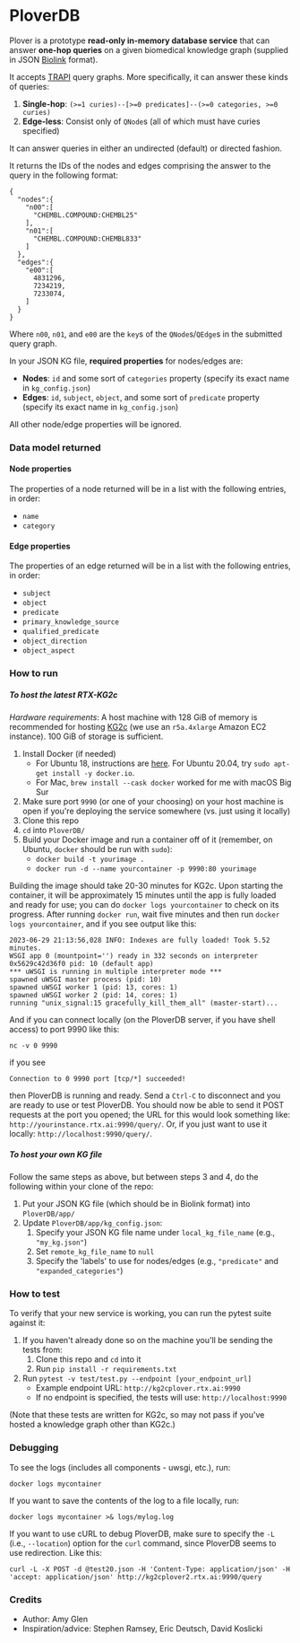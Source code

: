 # PloverDB

Plover is a prototype **read-only in-memory database service** that can answer **one-hop queries** on a given biomedical knowledge graph (supplied in JSON [Biolink](https://biolink.github.io/biolink-model/) format).

It accepts [TRAPI](https://github.com/NCATSTranslator/ReasonerAPI) query graphs. More specifically, it can answer these kinds of queries:

1. **Single-hop**: `(>=1 curies)--[>=0 predicates]--(>=0 categories, >=0 curies)`
2. **Edge-less**: Consist only of `QNode`s (all of which must have curies specified)

It can answer queries in either an undirected (default) or directed fashion.

It returns the IDs of the nodes and edges comprising the answer to the query in the following format:
```
{
  "nodes":{
    "n00":[
      "CHEMBL.COMPOUND:CHEMBL25"
    ],
    "n01":[
      "CHEMBL.COMPOUND:CHEMBL833"
    ]
  },
  "edges":{
    "e00":[
      4831296,
      7234219,
      7233074,
    ]
  }
}
```
Where `n00`, `n01`, and `e00` are the `key`s of the `QNode`s/`QEdge`s in the submitted query graph. 

In your JSON KG file, **required properties** for nodes/edges are:
* **Nodes**: `id` and some sort of `categories` property (specify its exact name in `kg_config.json`)
* **Edges**: `id`, `subject`, `object`, and some sort of `predicate` property (specify its exact name in `kg_config.json`)

All other node/edge properties will be ignored.

### Data model returned

#### Node properties
The properties of a node returned will be in a list with the following entries, in order:

- `name`
- `category`
  
#### Edge properties

The properties of an edge returned will be in a list with the following entries, in order:

- `subject`
- `object`
- `predicate`
- `primary_knowledge_source`
- `qualified_predicate`
- `object_direction`
- `object_aspect`

### How to run

##### To host the latest RTX-KG2c

_Hardware requirements_: A host machine with 128 GiB of memory is recommended for hosting [KG2c](https://github.com/RTXteam/RTX/tree/master/code/kg2c) (we use an `r5a.4xlarge` Amazon EC2 instance). 100 GiB of storage is sufficient.

1. Install Docker (if needed)
    * For Ubuntu 18, instructions are [here](https://github.com/RTXteam/RTX-KG2/blob/master/install-docker-ubuntu18.sh). For Ubuntu 20.04, try `sudo apt-get install -y docker.io`.
    * For Mac, `brew install --cask docker` worked for me with macOS Big Sur
1. Make sure port `9990` (or one of your choosing) on your host machine is open if you're deploying the service somewhere (vs. just using it locally)
1. Clone this repo
1. `cd` into `PloverDB/`
1. Build your Docker image and run a container off of it (remember, on Ubuntu, `docker` should be run with `sudo`):
    * `docker build -t yourimage .`
    * `docker run -d --name yourcontainer -p 9990:80 yourimage`

Building the image should take 20-30 minutes for KG2c. Upon starting the container, it will be approximately 15 minutes until the app is fully loaded and ready for use; you can do `docker logs yourcontainer` to check on its progress. After running `docker run`, wait five minutes and then run `docker logs yourcontainer`, and if you see output like this:
```
2023-06-29 21:13:56,028 INFO: Indexes are fully loaded! Took 5.52 minutes.
WSGI app 0 (mountpoint='') ready in 332 seconds on interpreter 0x5629c42d36f0 pid: 10 (default app)
*** uWSGI is running in multiple interpreter mode ***
spawned uWSGI master process (pid: 10)
spawned uWSGI worker 1 (pid: 13, cores: 1)
spawned uWSGI worker 2 (pid: 14, cores: 1)
running "unix_signal:15 gracefully_kill_them_all" (master-start)...
```
And if you can connect locally (on the PloverDB server, if you have shell access) to port 9990 like this:
```
nc -v 0 9990
```
if you see
```
Connection to 0 9990 port [tcp/*] succeeded!
```
then PloverDB is running and ready. Send a `Ctrl-C` to disconnect and you are ready to use or test PloverDB.
You should now be able to send it POST requests at the port you opened; the URL for this would look something like: `http://yourinstance.rtx.ai:9990/query/`. Or, if you just want to use it locally: `http://localhost:9990/query/`.
##### To host your own KG file

Follow the same steps as above, but between steps 3 and 4, do the following within your clone of the repo:

1. Put your JSON KG file (which should be in Biolink format) into `PloverDB/app/`
1. Update `PloverDB/app/kg_config.json`:
    1. Specify your JSON KG file name under `local_kg_file_name` (e.g., `"my_kg.json"`)
    1. Set `remote_kg_file_name` to `null`
    1. Specify the 'labels' to use for nodes/edges (e.g., `"predicate"` and `"expanded_categories"`)

### How to test
To verify that your new service is working, you can run the pytest suite against it:
1. If you haven't already done so on the machine you'll be sending the tests from:
    1. Clone this repo and `cd` into it
    1. Run `pip install -r requirements.txt`
1. Run `pytest -v test/test.py --endpoint [your_endpoint_url]`
    * Example endpoint URL: `http://kg2cplover.rtx.ai:9990`
    * If no endpoint is specified, the tests will use: `http://localhost:9990`

(Note that these tests are written for KG2c, so may not pass if you've hosted a knowledge graph other than KG2c.)

### Debugging
To see the logs (includes all components - uwsgi, etc.), run:
 ```
 docker logs mycontainer
```
If you want to save the contents of the log to a file locally, run:
```
docker logs mycontainer >& logs/mylog.log
```

If you want to use cURL to debug PloverDB, make sure to specify the `-L` (i.e., `--location`) option for the `curl` command, since PloverDB seems to use redirection. Like this:
```
curl -L -X POST -d @test20.json -H 'Content-Type: application/json' -H 'accept: application/json' http://kg2cplover2.rtx.ai:9990/query
```

### Credits

* Author: Amy Glen
* Inspiration/advice: Stephen Ramsey, Eric Deutsch, David Koslicki
